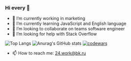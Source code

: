 <!--
![Screenshot](https://webneel.com/sites/default/files/images/manual/logo-all/11-seven-creative-and-brilliant-logo-design.gif)
-->
### Hi every 👋

<!--
**razor262/razor262** is a ✨ _special_ ✨ repository because its `README.md` (this file) appears on your GitHub profile.

Here are some ideas to get you started:-->

- 🔭 I’m currently working in marketing
- 🌱 I’m currently learning JavaScript and English language
- 👯 I’m looking to collaborate on teams software engineer
- 🤔 I’m looking for help with Stack Overflow
<!--
- 💬 Ask me about 24.work@bk.ru
-->

![Top Langs](https://github-readme-stats.vercel.app/api/top-langs/?username=razor262&layout=compact) 
![Anurag's GitHub stats](https://github-readme-stats.vercel.app/api?username=razor262&count_private=true&hide=contribs,issues&show_icons=true) [![codewars](https://www.codewars.com/users/_Seven_/badges/large)](https://www.codewars.com/users/_Seven_) 

- 📫 How to reach me: 24.work@bk.ru
<!--
- 😄 Pronouns: ...
- ⚡ Fun fact: ...
-->
